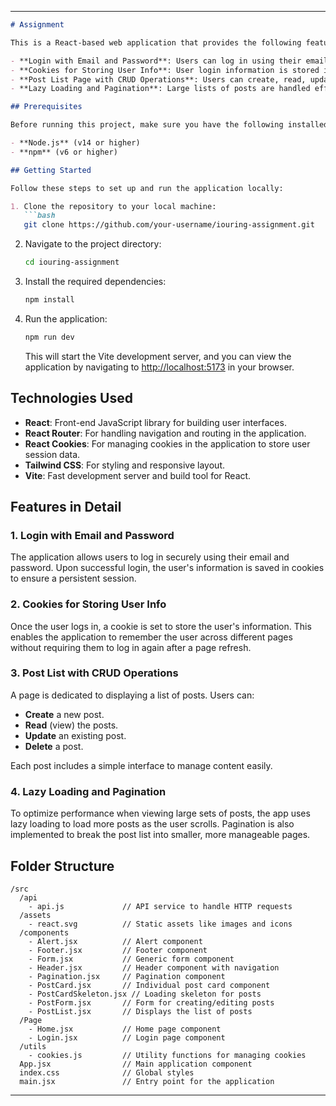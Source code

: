 ---

```markdown
# Assignment

This is a React-based web application that provides the following features:

- **Login with Email and Password**: Users can log in using their email and password.
- **Cookies for Storing User Info**: User login information is stored in cookies for maintaining session persistence.
- **Post List Page with CRUD Operations**: Users can create, read, update, and delete posts via a list interface.
- **Lazy Loading and Pagination**: Large lists of posts are handled efficiently with lazy loading and pagination.

## Prerequisites

Before running this project, make sure you have the following installed:

- **Node.js** (v14 or higher)
- **npm** (v6 or higher)

## Getting Started

Follow these steps to set up and run the application locally:

1. Clone the repository to your local machine:
   ```bash
   git clone https://github.com/your-username/iouring-assignment.git
   ```

2. Navigate to the project directory:
   ```bash
   cd iouring-assignment
   ```

3. Install the required dependencies:
   ```bash
   npm install
   ```

4. Run the application:
   ```bash
   npm run dev
   ```

   This will start the Vite development server, and you can view the application by navigating to [http://localhost:5173](http://localhost:5173) in your browser.

## Technologies Used

- **React**: Front-end JavaScript library for building user interfaces.
- **React Router**: For handling navigation and routing in the application.
- **React Cookies**: For managing cookies in the application to store user session data.
- **Tailwind CSS**: For styling and responsive layout.
- **Vite**: Fast development server and build tool for React.

## Features in Detail

### 1. Login with Email and Password

The application allows users to log in securely using their email and password. Upon successful login, the user's information is saved in cookies to ensure a persistent session.

### 2. Cookies for Storing User Info

Once the user logs in, a cookie is set to store the user's information. This enables the application to remember the user across different pages without requiring them to log in again after a page refresh.

### 3. Post List with CRUD Operations

A page is dedicated to displaying a list of posts. Users can:

- **Create** a new post.
- **Read** (view) the posts.
- **Update** an existing post.
- **Delete** a post.

Each post includes a simple interface to manage content easily.

### 4. Lazy Loading and Pagination

To optimize performance when viewing large sets of posts, the app uses lazy loading to load more posts as the user scrolls. Pagination is also implemented to break the post list into smaller, more manageable pages.

## Folder Structure

```
/src
  /api
    - api.js             // API service to handle HTTP requests
  /assets
    - react.svg          // Static assets like images and icons
  /components
    - Alert.jsx          // Alert component
    - Footer.jsx         // Footer component
    - Form.jsx           // Generic form component
    - Header.jsx         // Header component with navigation
    - Pagination.jsx     // Pagination component
    - PostCard.jsx       // Individual post card component
    - PostCardSkeleton.jsx // Loading skeleton for posts
    - PostForm.jsx       // Form for creating/editing posts
    - PostList.jsx       // Displays the list of posts
  /Page
    - Home.jsx           // Home page component
    - Login.jsx          // Login page component
  /utils
    - cookies.js         // Utility functions for managing cookies
  App.jsx                // Main application component
  index.css              // Global styles
  main.jsx               // Entry point for the application
```
---